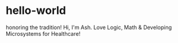 # hello-world
honoring the tradition!
Hi, I'm Ash. Love Logic, Math & Developing Microsystems for Healthcare!
